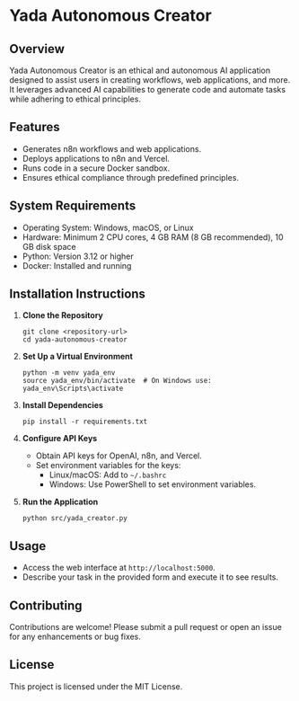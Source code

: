 # Yada Autonomous Creator

## Overview
Yada Autonomous Creator is an ethical and autonomous AI application designed to assist users in creating workflows, web applications, and more. It leverages advanced AI capabilities to generate code and automate tasks while adhering to ethical principles.

## Features
- Generates n8n workflows and web applications.
- Deploys applications to n8n and Vercel.
- Runs code in a secure Docker sandbox.
- Ensures ethical compliance through predefined principles.

## System Requirements
- Operating System: Windows, macOS, or Linux
- Hardware: Minimum 2 CPU cores, 4 GB RAM (8 GB recommended), 10 GB disk space
- Python: Version 3.12 or higher
- Docker: Installed and running

## Installation Instructions

1. **Clone the Repository**
   ```
   git clone <repository-url>
   cd yada-autonomous-creator
   ```

2. **Set Up a Virtual Environment**
   ```
   python -m venv yada_env
   source yada_env/bin/activate  # On Windows use: yada_env\Scripts\activate
   ```

3. **Install Dependencies**
   ```
   pip install -r requirements.txt
   ```

4. **Configure API Keys**
   - Obtain API keys for OpenAI, n8n, and Vercel.
   - Set environment variables for the keys:
     - Linux/macOS: Add to `~/.bashrc`
     - Windows: Use PowerShell to set environment variables.

5. **Run the Application**
   ```
   python src/yada_creator.py
   ```

## Usage
- Access the web interface at `http://localhost:5000`.
- Describe your task in the provided form and execute it to see results.

## Contributing
Contributions are welcome! Please submit a pull request or open an issue for any enhancements or bug fixes.

## License
This project is licensed under the MIT License.